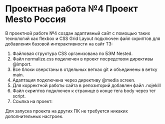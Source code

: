 # Проектная работа №4 Проект Mesto Россия
В проектной работе №4 создан адаптивный сайт с помощью таких технологий как flexbox и CSS Grid Layout подключен файл скриптов для добавления базовой интерактивности на сайт
ТЗ:
1. Файловая структура CSS организована по БЭМ Nested.
2. Файл normalize.css подключен в проект посредством директивы @import.
3. Все блоки сверстаны в отдельных ветках git и объединены в ветку main.
4. Адаптация подключена через директиву @media screen.
5. Для корректной работы сайта в репозиторий добавлен файл .nojekill
6. Файл скриптов подключен к странице в конце тега body через тег script.
7. Ссылка на проект:

Для запуска проекта на других ПК не требуется никаких дополнительных настроек.
